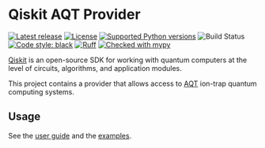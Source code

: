 # Qiskit AQT Provider

[![Latest release](https://img.shields.io/pypi/v/qiskit-aqt-provider-internal.svg)](https://pypi.python.org/pypi/qiskit-aqt-provider-internal)
[![License](https://img.shields.io/pypi/l/qiskit-aqt-provider-internal.svg)](https://pypi.python.org/pypi/qiskit-aqt-provider-internal)
[![Supported Python versions](https://img.shields.io/pypi/pyversions/qiskit-aqt-provider-internal.svg)](https://pypi.python.org/pypi/qiskit-aqt-provider-internal)
![Build Status](https://github.com/alpine-quantum-technologies/qiskit-aqt-provider-internal/actions/workflows/poetry.yml/badge.svg?branch=master)
[![Code style: black](https://img.shields.io/badge/code%20style-black-000000.svg)](https://github.com/psf/black)
[![Ruff](https://img.shields.io/endpoint?url=https://raw.githubusercontent.com/charliermarsh/ruff/main/assets/badge/v1.json)](https://github.com/charliermarsh/ruff)
[![Checked with mypy](https://www.mypy-lang.org/static/mypy_badge.svg)](https://mypy-lang.org/)

[Qiskit](https://qiskit.org/) is an open-source SDK for working with quantum computers at the level of circuits, algorithms, and application modules.

This project contains a provider that allows access to [AQT](https://www.aqt.eu/) ion-trap quantum computing
systems.

## Usage

See the [user guide](https://github.com/alpine-quantum-technologies/qiskit-aqt-provider-internal/blob/master/docs/guide.rst) and the [examples](https://github.com/alpine-quantum-technologies/qiskit-aqt-provider-internal/tree/master/examples).
